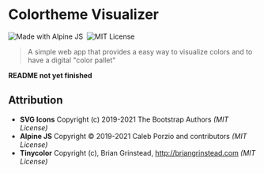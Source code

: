 # Colortheme Visualizer

![Made with Alpine JS](https://img.shields.io/static/v1?label=Made%20with&message=Alpine%20JS&color=77c1d2&style=for-the-badge)&nbsp;&nbsp;![MIT License](https://img.shields.io/github/license/nimajneBG/colortheme-visaulizer?style=for-the-badge)

> A simple web app that provides a easy way to visualize colors and to have a digital &quot;color pallet&quot;

**README not yet finished**

## Attribution

- **SVG Icons** Copyright (c) 2019-2021 The Bootstrap Authors *(MIT License)*
- **Alpine JS** Copyright © 2019-2021 Caleb Porzio and contributors *(MIT License)*
- **Tinycolor** Copyright (c), Brian Grinstead, http://briangrinstead.com *(MIT License)*